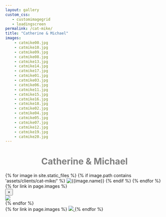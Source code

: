 ```yaml
---
layout: gallery
custom_css:
   - customimagegrid
   - loadingscreen
permalink: /cat-mike/
title: "Catherine & Michael"
images: 
    - catmike00.jpg
    - catmike10.jpg
    - catmike09.jpg
    - catmike08.jpg
    - catmike13.jpg
    - catmike14.jpg
    - catmike17.jpg
    - catmike01.jpg
    - catmike03.jpg
    - catmike06.jpg
    - catmike11.jpg
    - catmike15.jpg
    - catmike16.jpg
    - catmike18.jpg
    - catmike02.jpg
    - catmike04.jpg
    - catmike05.jpg
    - catmike07.jpg
    - catmike12.jpg
    - catmike19.jpg
    - catmike20.jpg
---
```

<div class="intro-text">
    <h1 style="color:grey;text-align:center;">Catherine & Michael</h1>
</div>
<section class="mobile-photos">
{% for image in site.static_files %}
	{% if image.path contains 'assets/clients/cat-mike/' %}
		<img src="{{image.path}}" alt="{{image.name}}" id="index{{forloop.index}}" class="mobile-photos mobile-noclick"/>
	{% endif %}
{% endfor %}
</section>
<section id="modal">
	{% for link in page.images %}
    <div class="modal fade" tabindex="-1" role="dialog" id="index{{forloop.index}}">
        <div class="modal-dialog modal-lg">
        <div class="modal-content">
            <div class="modal-header">
                <button type="button" class="close" data-dismiss="modal" aria-label="Close"><span aria-hidden="true">&times;</span></button>
            </div>
           <img src="/assets/clients{{ page.permalink }}{{ link }}" id="{{image.path}}"/>
        </div><!-- /.modal-content -->
        </div><!-- /.modal-dialog -->
    </div><!-- /.modal -->
	{% endfor %}
</section>
<section id="photos" class="photos">
{% for link in page.images %}
	 <a href="#index{{forloop.index}}" data-toggle="modal" data-target="#index{{forloop.index}}" class="mobile-noclick">
		<img src="/assets/clients{{ page.permalink }}{{ link }}" id="index{{forloop.index}}"/>
	</a>
{% endfor %}
</section>